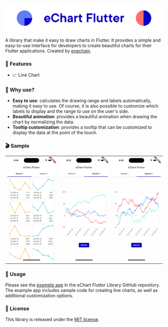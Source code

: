 <p>
<img src="https://raw.githubusercontent.com/enechain/echart_flutter/main/assets/cover.png" alt="eChart Flutter Header"/>
</p>

A library that make it easy to draw charts in Flutter.
It provides a simple and easy-to-use interface for developers to create beautiful charts for their Flutter applications.
Created by [enechain](https://enechain.co.jp/).

### 🚀 Features

- :chart_with_upwards_trend: Line Chart

### 🎯 Why use?

- **Easy to use**: calculates the drawing range and labels automatically, making it easy to use. Of
  course, it is also possible to customize which labels to display and the range to use on the user's side.
- **Beautiful animation**: provides a beautiful animation when drawing the chart by normalizing the
  data.
- **Tooltip customization**: provides a tooltip that can be customized to display the data at the
  point of the touch.

### 🎬 Sample

<div style="text-align: center">
    <table>
        <tr>
            <td style="text-align: center">
                <img src="https://raw.githubusercontent.com/enechain/echart_flutter/main/assets/sample1.gif" alt="eChart Flutter Sample 1"/>
            </td>            
            <td style="text-align: center">
                <img src="https://raw.githubusercontent.com/enechain/echart_flutter/main/assets/sample2_animation.gif" alt="eChart Flutter Sample 2"/>
            </td>
            <td style="text-align: center">
                <img src="https://raw.githubusercontent.com/enechain/echart_flutter/main/assets/sample2_tooltip.gif" alt="eChart Flutter Sample 3"/>
            </td>
        </tr>
    </table>
</div>

### 🎨 Usage

Please see the [example app](example) in the eChart Flutter
Library GitHub repository. The example app includes sample code for creating line charts, as well as
additional customization options.

### 📄 License

This library is released under the [MIT license](LICENSE).
